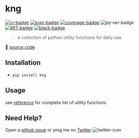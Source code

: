 # kng

[![ci-badge]][ci-url] [![pypi-badge]][pypi-url] [![coverage-badge]][coverage-url] ![py-ver-badge] [![MIT-badge]][MIT-url] [![black-badge]][black-url]

[ci-badge]: https://github.com/hoishing/kng/actions/workflows/ci.yml/badge.svg
[ci-url]: https://github.com/hoishing/kng/actions/workflows/ci.yml
[coverage-badge]: https://hoishing.github.io/kng/assets/coverage-badge.svg
[coverage-url]: https://hoishing.github.io/kng/assets/coverage/
[MIT-badge]: https://img.shields.io/github/license/hoishing/kng
[MIT-url]: https://opensource.org/licenses/MIT
[black-badge]: https://img.shields.io/badge/code%20style-black-000000.svg
[black-url]: https://github.com/psf/black
[py-ver-badge]: https://img.shields.io/pypi/pyversions/pipable
[pypi-badge]: https://img.shields.io/pypi/v/kng
[pypi-url]: https://pypi.org/project/kng

> a collection of python utility functions for daily use

🔗 [source code](https://github.com/hoishing/kng)

## Installation

- `pip install kng`

## Usage

see [reference] for complete list of utility functions

[reference]: https://hoishing.github.io/kng/reference

## Need Help?

Open a [github issue] or ping me on [Twitter] ![twitter-icon]

[github issue]: https://github.com/hoishing/kng/issues
[Twitter]: https://twitter.com/hoishing
[twitter-icon]: https://api.iconify.design/logos/twitter.svg?width=20
